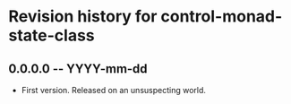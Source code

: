 # Revision history for control-monad-state-class

## 0.0.0.0 -- YYYY-mm-dd

* First version. Released on an unsuspecting world.
